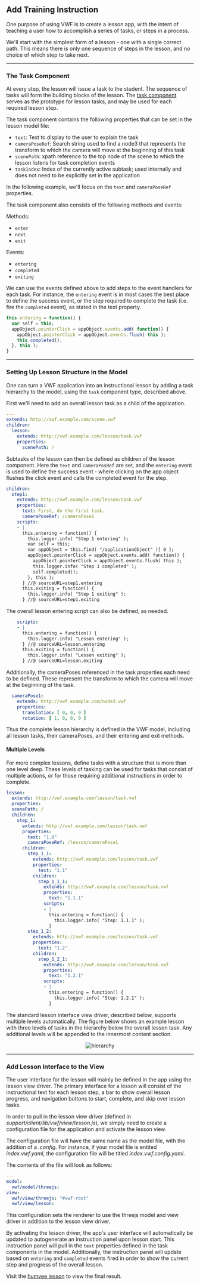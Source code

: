 
## <a name="lesson">Add Training Instruction</a>

One purpose of using VWF is to create a lesson app, with the intent of teaching a user how to accomplish a series of tasks, or steps in a process. 

We'll start with the simplest form of a lesson - one with a single correct path. This means there is only one sequence of steps in the lesson, and no choice of which step to take next.

-------------------

### The Task Component

At every step, the lesson will issue a task to the student. The sequence of tasks will form the building blocks of the lesson. The [task component](https://demo.virtual.wf/web/docs/jsdoc_cmp/symbols/lesson.task.vwf.html) serves as the prototype for lesson tasks, and may be used for each required lesson step. 

The task component contains the following properties that can be set in the lesson model file:

* <code>text</code>: Text to display to the user to explain the task
* <code>cameraPoseRef</code>: Search string used to find a node3 that represents the transform to which the camera will move at the beginning of this task
* <code>scenePath</code>: xpath reference to the top node of the scene to which the lesson listens for task completion events
* <code>taskIndex</code>: Index of the currently active subtask; used internally and does not need to be explicitly set in the application

In the following example, we'll focus on the <code>text</code> and <code>cameraPoseRef</code> properties. 

The task component also consists of the following methods and events:

Methods:

* <code>enter</code>
* <code>next</code>
* <code>exit</code>

Events:

* <code>entering</code>
* <code>completed</code>
* <code>exiting</code>

We can use the events defined above to add steps to the event handlers for each task. For instance, the <code>entering</code> event is in most cases the best place to define the success event, or the step required to complete the task (i.e. fire the <code>completed</code> event), as stated in the text property.

```javascript
this.entering = function() {
  var self = this;
  appObject.pointerClick = appObject.events.add( function() {
    appObject.pointerClick = appObject.events.flush( this );
    this.completed();
  }, this );
}
```

-------------------

### Setting Up Lesson Structure in the Model

One can turn a VWF application into an instructional lesson by adding a task hierarchy to the model, using the <code>task</code> component type, described above.

First we'll need to add an overall lesson task as a child of the application. 

```yaml
--- 
extends: http://vwf.example.com/scene.vwf
children:
  lesson:
    extends: http://vwf.example.com/lesson/task.vwf
    properties:
      scenePath: /
```

Subtasks of the lesson can then be defined as children of the lesson component. Here the <code>text</code> and <code>cameraPosRef</code> are set, and the <code>entering</code> event is used to define the success event - where clicking on the app object flushes the click event and calls the completed event for the step. 

```yaml
children:
  step1:
    extends: http://vwf.example.com/lesson/task.vwf
    properties:
      text: First, do the first task.
      cameraPoseRef: /cameraPose1
    scripts:
    - |
      this.entering = function() {
        this.logger.info( "Step 1 entering" );
        var self = this;
        var appObject = this.find( "/applicationObject" )[ 0 ];
        appObject.pointerClick = appObject.events.add( function() {
          appObject.pointerClick = appObject.events.flush( this );
          this.logger.info( "Step 1 completed" );
          self.completed();
        }, this );
      } //@ sourceURL=step1.entering
      this.exiting = function() {
        this.logger.info( "Step 1 exiting" );
      } //@ sourceURL=step1.exiting
```

The overall lesson entering script can also be defined, as needed.

```yaml
    scripts:
    - |
      this.entering = function() {
        this.logger.info( "Lesson entering" );
      } //@ sourceURL=lesson.entering
      this.exiting = function() {
        this.logger.info( "Lesson exiting" );
      } //@ sourceURL=lesson.exiting
```

Additionally, the cameraPoses referenced in the task properties each need to be defined. These represent the transform to which the camera will move at the beginning of the task. 
```yaml
  cameraPose1:
    extends: http://vwf.example.com/node3.vwf
    properties:
      translation: [ 0, 0, 0 ]
      rotation: [ 1, 0, 0, 0 ]
```

Thus the complete lesson hierarchy is defined in the VWF model, including all lesson tasks, their cameraPoses, and their entering and exit methods. 

#### Multiple Levels

For more complex lessons, define tasks with a structure that is more than one level deep. These levels of tasking can be used for tasks that consist of multiple actions, or for those requiring additional instructions in order to complete. 

```yaml
lesson:
  extends: http://vwf.example.com/lesson/task.vwf
  properties:
  scenePath: /
  children:
    step_1:
      extends: http://vwf.example.com/lesson/task.vwf
      properties:
        text: "1.0"
        cameraPoseRef: /lesson/cameraPose1
      children:
        step_1_1:
          extends: http://vwf.example.com/lesson/task.vwf
          properties:
            text: "1.1"
          children:
            step_1_1_1:
              extends: http://vwf.example.com/lesson/task.vwf
              properties:
                text: "1.1.1"
              scripts:
              - |
                this.entering = function() {
                  this.logger.info( "Step: 1.1.1" );
                }
        step_1_2:
          extends: http://vwf.example.com/lesson/task.vwf
          properties:
            text: "1.2"
          children:
            step_1_2_1:
              extends: http://vwf.example.com/lesson/task.vwf
              properties:
                text: "1.2.1"
              scripts:
              - |
                this.entering = function() {
                  this.logger.info( "Step: 1.2.1" );
                }
```

The standard lesson interface view driver, described below, supports multiple levels automatically. The figure below shows an example lesson with three levels of tasks in the hierarchy below the overall lesson task. Any additional levels will be appended to the innermost content section. 

<div style='width:100%;text-align:center'><img src='images/lesson.png' alt='hierarchy' /></div>

-------------------

### Add Lesson Interface to the View

The user interface for the lesson will mainly be defined in the app using the lesson view driver. The primary interface for a lesson will consist of the instructional text for each lesson step, a bar to show overall lesson progress, and navigation buttons to start, complete, and skip over lesson tasks.

In order to pull in the lesson view driver (defined in *support/client/lib/vwf/view/lesson.js*), we simply need to create a configuration file for the application and activate the lesson view.

The configuration file will have the same name as the model file, with the addition of a *.config*. For instance, if your model file is entited *index.vwf.yaml*, the configuration file will be titled *index.vwf.config.yaml*. 

The contents of the file will look as follows:

```yaml
---
model:
  vwf/model/threejs:
view:
  vwf/view/threejs: "#vwf-root"
  vwf/view/lesson: 
```

This configuration sets the renderer to use the threejs model and view driver in addition to the lesson view driver. 

By activating the lesson driver, the app's user interface will automatically be updated to autogenerate an instruction panel upon lesson start. This instruction panel will pull in the <code>text</code> properties defined in the task components in the model. Additionally, the instruction panel will update based on <code>entering</code> and <code>completed</code> events fired in order to show the current step and progress of the overall lesson. 

Visit the [humvee lesson](https://demo.virtual.wf/humvee-lesson) to view the final result.
